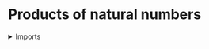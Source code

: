 #  Products of natural numbers

<details><summary>Imports</summary>
```agda
module elementary-number-theory.products-of-natural-numbers where

open import elementary-number-theory.multiplication-natural-numbers
open import elementary-number-theory.natural-numbers

open import foundation.coproduct-types
open import foundation.unit-type

open import univalent-combinatorics.standard-finite-types
```
</details>

```agda
Π-ℕ : (k : ℕ) → (Fin k → ℕ) → ℕ
Π-ℕ zero-ℕ x = 1
Π-ℕ (succ-ℕ k) x = mul-ℕ (Π-ℕ k (λ i → x (inl i))) (x (inr star))
```
